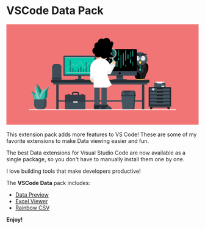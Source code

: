 # VSCode Data Pack

![Banner](assets/banner.png)

This extension pack adds more features to VS Code! These are some of my favorite extensions to make Data viewing easier and fun.

The best Data extensions for Visual Studio Code are now available as a single package, so you don't have to manually install them one by one.

I love building tools that make developers productive!

The **VSCode Data** pack includes:

* [Data Preview](https://marketplace.visualstudio.com/items?itemName=RandomFractalsInc.vscode-data-preview)
* [Excel Viewer](https://marketplace.visualstudio.com/items?itemName=GrapeCity.gc-excelviewer)
* [Rainbow CSV](https://marketplace.visualstudio.com/items?itemName=mechatroner.rainbow-csv)

**Enjoy!**
